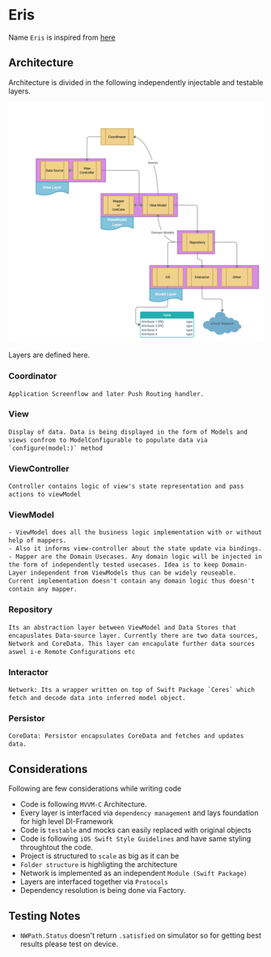 # Eris

Name `Eris` is inspired from [here](https://solarsystem.nasa.gov/planets/dwarf-planets/eris)

## Architecture

Architecture is divided in the following independently injectable and testable layers.

![Diagram](https://github.com/NasirMalik/Eris/blob/main/mvvm_architecture.png)

Layers are defined here. 

### Coordinator
    Application Screenflow and later Push Routing handler.
### View
    Display of data. Data is being displayed in the form of Models and views confrom to ModelConfigurable to populate data via `configure(model:)` method
### ViewController
    Controller contains logic of view's state representation and pass actions to viewModel
### ViewModel
    - ViewModel does all the business logic implementation with or without help of mappers.
    - Also it informs view-controller about the state update via bindings. 
    - Mapper are the Domain Usecases. Any domain logic will be injected in the form of independently tested usecases. Idea is to keep Domain-Layer independent from ViewModels thus can be widely reuseable. Current implementation doesn't contain any domain logic thus doesn't contain any mapper.
### Repository
    Its an abstraction layer between ViewModel and Data Stores that encapuslates Data-source layer. Currently there are two data sources, Network and CoreData. This layer can encapulate further data sources aswel i-e Remote Configurations etc
### Interactor
    Network: Its a wrapper written on top of Swift Package `Ceres` which fetch and decode data into inferred model object. 
### Persistor
    CoreData: Persistor encapsulates CoreData and fetches and updates data.
        
## Considerations

Following are few considerations while writing code

- Code is following `MVVM-C` Architecture. 
- Every layer is interfaced via `dependency management` and lays foundation for high level DI-Framework
- Code is `testable` and mocks can easily replaced with original objects
- Code is following `iOS Swift Style Guidelines` and have same styling throughtout the code. 
- Project is structured to `scale` as big as it can be 
- `Folder structure` is highligting the architecture   
- Network is implemented as an independent `Module (Swift Package)`
- Layers are interfaced together via `Protocols`
- Dependency resolution is being done via Factory. 

## Testing Notes
- `NWPath.Status` doesn't return `.satisfied` on simulator so for getting best results please test on device.
